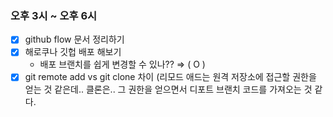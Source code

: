 ### 오후 3시 ~ 오후 6시

- [x]  github flow 문서 정리하기
- [x]  해로쿠나 깃헙 배포 해보기
    - 배포 브랜치를 쉽게 변경할 수 있나?? ⇒ ( O )
- [x]  git remote add vs git clone 차이 (리모드 애드는 원격 저장소에 접근할 권한을 얻는 것 같은데.. 클론은.. 그 권한을 얻으면서 디포트 브랜치 코드를 가져오는 것 같다.
